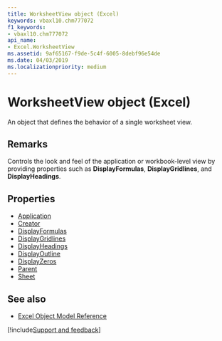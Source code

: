 ```yaml
---
title: WorksheetView object (Excel)
keywords: vbaxl10.chm777072
f1_keywords:
- vbaxl10.chm777072
api_name:
- Excel.WorksheetView
ms.assetid: 9af65167-f9de-5c4f-6005-8debf96e54de
ms.date: 04/03/2019
ms.localizationpriority: medium
---
```



# WorksheetView object (Excel)

An object that defines the behavior of a single worksheet view.


## Remarks

Controls the look and feel of the application or workbook-level view by providing properties such as **DisplayFormulas**, **DisplayGridlines**, and **DisplayHeadings**.

## Properties

- [Application](Excel.WorksheetView.Application.md)
- [Creator](Excel.WorksheetView.Creator.md)
- [DisplayFormulas](Excel.WorksheetView.DisplayFormulas.md)
- [DisplayGridlines](Excel.WorksheetView.DisplayGridlines.md)
- [DisplayHeadings](Excel.WorksheetView.DisplayHeadings.md)
- [DisplayOutline](Excel.WorksheetView.DisplayOutline.md)
- [DisplayZeros](Excel.WorksheetView.DisplayZeros.md)
- [Parent](Excel.WorksheetView.Parent.md)
- [Sheet](Excel.WorksheetView.Sheet.md)

## See also

- [Excel Object Model Reference](overview/Excel/object-model.md)

[!include[Support and feedback](~/includes/feedback-boilerplate.md)]